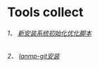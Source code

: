 Tools collect
======
###### 1、 [新安装系统初始化优化脚本](https://github.com/nackman/tools/blob/master/system_init.sh)
###### 2、 [lanmp-git安装](./lamp-git.md)

